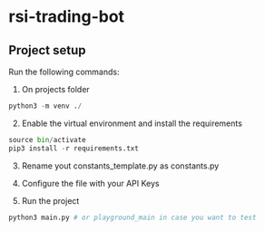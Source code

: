# rsi-trading-bot

## Project setup

Run the following commands:

1. On projects folder

```python
python3 -m venv ./
```

2. Enable the virtual environment and install the requirements

```python
source bin/activate
pip3 install -r requirements.txt
```

3. Rename yout constants_template.py as constants.py

4. Configure the file with your API Keys

5. Run the project

```python
python3 main.py # or playground_main in case you want to test
```
